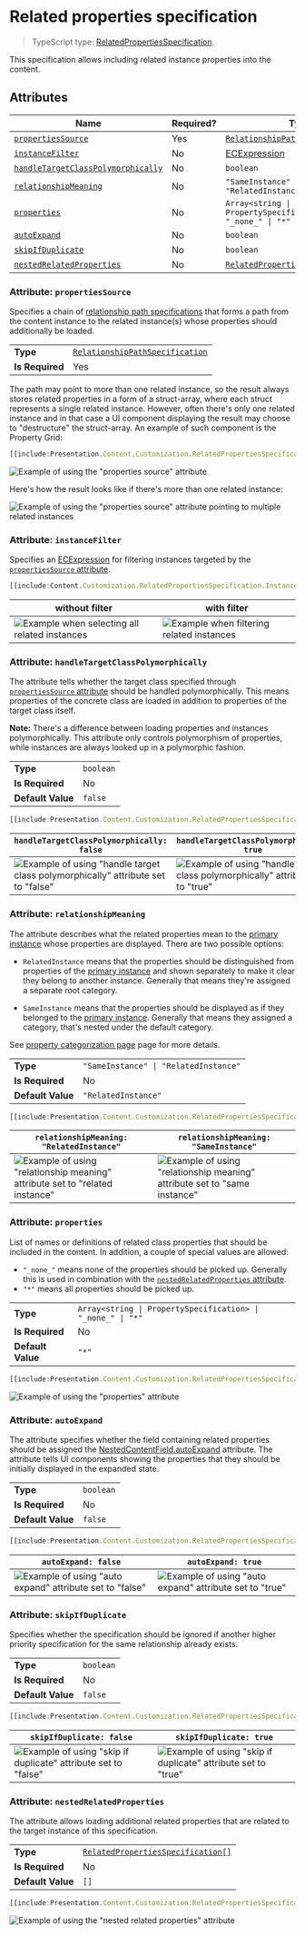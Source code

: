 # Related properties specification

> TypeScript type: [RelatedPropertiesSpecification]($presentation-common).

This specification allows including related instance properties into the content.

## Attributes

| Name                                                                              | Required? | Type                                                                                | Default             |
| --------------------------------------------------------------------------------- | --------- | ----------------------------------------------------------------------------------- | ------------------- |
| [`propertiesSource`](#attribute-propertiessource)                                 | Yes       | [`RelationshipPathSpecification`](../Common-Rules/RelationshipPathSpecification.md) |                     |
| [`instanceFilter`](#attribute-instancefilter)                                     | No        | [ECExpression](./ECExpressions.md#instance-filter)                                  | `""`                |
| [`handleTargetClassPolymorphically`](#attribute-handletargetclasspolymorphically) | No        | `boolean`                                                                           | `false`             |
| [`relationshipMeaning`](#attribute-relationshipmeaning)                           | No        | `"SameInstance" \| "RelatedInstance"`                                               | `"RelatedInstance"` |
| [`properties`](#attribute-properties)                                             | No        | `Array<string \| PropertySpecification> \| "_none_" \| "*"`                         | `"*"`               |
| [`autoExpand`](#attribute-autoexpand)                                             | No        | `boolean`                                                                           | `false`             |
| [`skipIfDuplicate`](#attribute-skipifduplicate)                                   | No        | `boolean`                                                                           | `false`             |
| [`nestedRelatedProperties`](#attribute-nestedrelatedproperties)                   | No        | [`RelatedPropertiesSpecification[]`](#related-properties-specification)             | `[]`                |

### Attribute: `propertiesSource`

Specifies a chain of [relationship path specifications](../RelationshipPathSpecification.md) that forms a path from the content instance to the related instance(s) whose properties should additionally be loaded.

|                 |                                                                        |
| --------------- | ---------------------------------------------------------------------- |
| **Type**        | [`RelationshipPathSpecification`](../RelationshipPathSpecification.md) |
| **Is Required** | Yes                                                                    |

The path may point to more than one related instance, so the result always stores related properties in a form of a struct-array, where each struct represents a single related instance. However, often there's only one related instance and in that case a UI component displaying the result may choose to "destructure" the struct-array. An example of such component is the Property Grid:

```ts
[[include:Presentation.Content.Customization.RelatedPropertiesSpecification.PropertiesSource.Ruleset]]
```

![Example of using the "properties source" attribute](./media/relatedpropertiesspecification-with-propertiessource-attribute.png)

Here's how the result looks like if there's more than one related instance:

![Example of using the "properties source" attribute pointing to multiple related instances](./media/relatedpropertiesspecification-with-propertiessource-attribute-with-multiple-targets.png)

### Attribute: `instanceFilter`

Specifies an [ECExpression](./ECExpressions.md#instance-filter) for filtering instances targeted by the [`propertiesSource` attribute](#attribute-propertiessource).

```ts
[[include:Content.Customization.RelatedPropertiesSpecification.InstanceFilter.Ruleset]]
```

| without filter                                                                                                                       | with filter                                                                                                                    |
| ------------------------------------------------------------------------------------------------------------------------------------ | ------------------------------------------------------------------------------------------------------------------------------ |
| ![Example when selecting all related instances](./media/relatedpropertiesspecification-with-instancefilter-attribute-unfiltered.png) | ![Example when filtering related instances](./media/relatedpropertiesspecification-with-instancefilter-attribute-filtered.png) |

### Attribute: `handleTargetClassPolymorphically`

The attribute tells whether the target class specified through [`propertiesSource` attribute](#attribute-propertiessource) should be handled
polymorphically. This means properties of the concrete class are loaded in addition to properties of the target class itself.

**Note:** There's a difference between loading properties and instances polymorphically. This attribute
only controls polymorphism of properties, while instances are always looked up in a polymorphic fashion.

|                   |           |
| ----------------- | --------- |
| **Type**          | `boolean` |
| **Is Required**   | No        |
| **Default Value** | `false`   |

```ts
[[include:Presentation.Content.Customization.RelatedPropertiesSpecification.HandleTargetClassPolymorphically.Ruleset]]
```

| `handleTargetClassPolymorphically: false`                                                                                                                                            | `handleTargetClassPolymorphically: true`                                                                                                                                           |
| ------------------------------------------------------------------------------------------------------------------------------------------------------------------------------------ | ---------------------------------------------------------------------------------------------------------------------------------------------------------------------------------- |
| ![Example of using "handle target class polymorphically" attribute set to "false"](./media/relatedpropertiesspecification-with-handletargetclasspolymorphically-attribute-false.png) | ![Example of using "handle target class polymorphically" attribute set to "true"](./media/relatedpropertiesspecification-with-handletargetclasspolymorphically-attribute-true.png) |

### Attribute: `relationshipMeaning`

The attribute describes what the related properties mean to the [primary instance](./Terminology.md#primary-instance) whose properties are
displayed. There are two possible options:

- `RelatedInstance` means that the properties should be distinguished from properties of the [primary instance](./Terminology.md#primary-instance)
  and shown separately to make it clear they belong to another instance. Generally that means they're assigned a separate root category.

- `SameInstance` means that the properties should be displayed as if they belonged to the [primary instance](./Terminology.md#primary-instance). Generally
  that means they assigned a category, that's nested under the default category.

See [property categorization page](./PropertyCategorization.md) page for more details.

|                   |                                       |
| ----------------- | ------------------------------------- |
| **Type**          | `"SameInstance" \| "RelatedInstance"` |
| **Is Required**   | No                                    |
| **Default Value** | `"RelatedInstance"`                   |

```ts
[[include:Presentation.Content.Customization.RelatedPropertiesSpecification.RelationshipMeaning.Ruleset]]
```

| `relationshipMeaning: "RelatedInstance"`                                                                                                                                      | `relationshipMeaning: "SameInstance"`                                                                                                                                   |
| ----------------------------------------------------------------------------------------------------------------------------------------------------------------------------- | ----------------------------------------------------------------------------------------------------------------------------------------------------------------------- |
| ![Example of using "relationship meaning" attribute set to "related instance"](./media/relatedpropertiesspecification-with-relationshipMeaning-attribute-relatedinstance.png) | ![Example of using "relationship meaning" attribute set to "same instance"](./media/relatedpropertiesspecification-with-relationshipMeaning-attribute-sameinstance.png) |

### Attribute: `properties`

List of names or definitions of related class properties that should be included in the content. In addition, a couple of special values are allowed:

- `"_none_"` means none of the properties should be picked up. Generally this is used in combination with the [`nestedRelatedProperties` attribute](#attribute-nestedrelatedproperties).
- `"*"` means all properties should be picked up.

|                   |                                                             |
| ----------------- | ----------------------------------------------------------- |
| **Type**          | `Array<string \| PropertySpecification> \| "_none_" \| "*"` |
| **Is Required**   | No                                                          |
| **Default Value** | `"*"`                                                       |

```ts
[[include:Presentation.Content.Customization.RelatedPropertiesSpecification.Properties.Ruleset]]
```

![Example of using the "properties" attribute](./media/relatedpropertiesspecification-with-properties-attribute.png)

### Attribute: `autoExpand`

The attribute specifies whether the field containing related properties should be assigned the [NestedContentField.autoExpand]($presentation-common)
attribute. The attribute tells UI components showing the properties that they should be initially displayed in the expanded state.

|                   |           |
| ----------------- | --------- |
| **Type**          | `boolean` |
| **Is Required**   | No        |
| **Default Value** | `false`   |

```ts
[[include:Presentation.Content.Customization.RelatedPropertiesSpecification.AutoExpand.Ruleset]]
```

| `autoExpand: false`                                                                                                                    | `autoExpand: true`                                                                                                                   |
| -------------------------------------------------------------------------------------------------------------------------------------- | ------------------------------------------------------------------------------------------------------------------------------------ |
| ![Example of using "auto expand" attribute set to "false"](./media/relatedpropertiesspecification-with-autoexpand-attribute-false.png) | ![Example of using "auto expand" attribute set to "true"](./media/relatedpropertiesspecification-with-autoexpand-attribute-true.png) |

### Attribute: `skipIfDuplicate`

Specifies whether the specification should be ignored if another higher priority specification for the same relationship already exists.

|                   |           |
| ----------------- | --------- |
| **Type**          | `boolean` |
| **Is Required**   | No        |
| **Default Value** | `false`   |

```ts
[[include:Presentation.Content.Customization.RelatedPropertiesSpecification.SkipIfDuplicate.Ruleset]]
```

| `skipIfDuplicate: false`                                                                                                                          | `skipIfDuplicate: true`                                                                                                                         |
| ------------------------------------------------------------------------------------------------------------------------------------------------- | ----------------------------------------------------------------------------------------------------------------------------------------------- |
| ![Example of using "skip if duplicate" attribute set to "false"](./media/relatedpropertiesspecification-with-skipifduplicate-attribute-false.png) | ![Example of using "skip if duplicate" attribute set to "true"](./media/relatedpropertiesspecification-with-skipifduplicate-attribute-true.png) |

### Attribute: `nestedRelatedProperties`

The attribute allows loading additional related properties that are related to the target instance of this specification.

|                   |                                                                         |
| ----------------- | ----------------------------------------------------------------------- |
| **Type**          | [`RelatedPropertiesSpecification[]`](#related-properties-specification) |
| **Is Required**   | No                                                                      |
| **Default Value** | `[]`                                                                    |

```ts
[[include:Presentation.Content.Customization.RelatedPropertiesSpecification.NestedRelatedProperties.Ruleset]]
```

![Example of using the "nested related properties" attribute](./media/relatedpropertiesspecification-with-nestedrelatedproperties-attribute.png)
